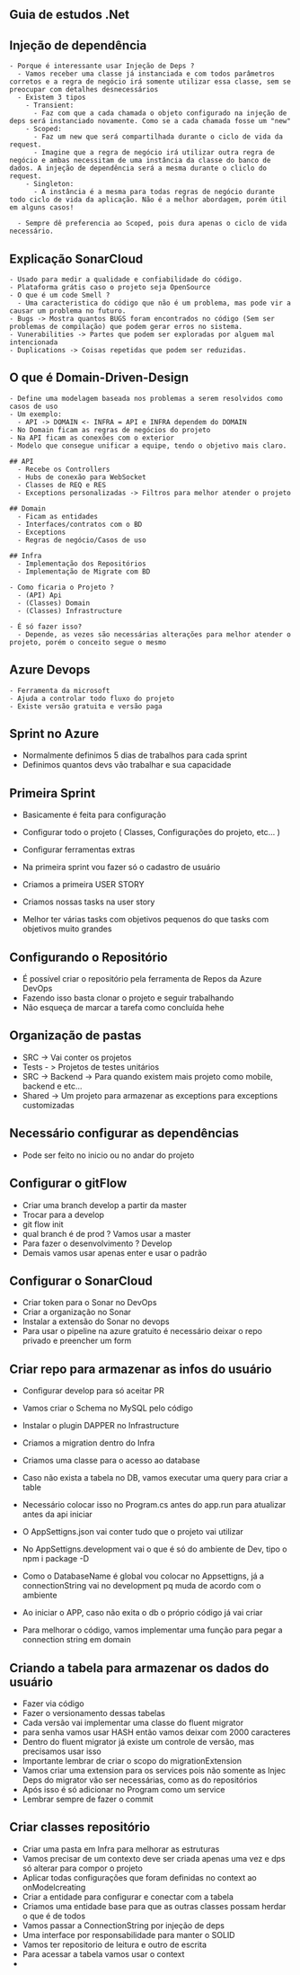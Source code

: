 ## Guia de estudos .Net


## Injeção de dependência
  
    - Porque é interessante usar Injeção de Deps ?
      - Vamos receber uma classe já instanciada e com todos parâmetros corretos e a regra de negócio irá somente utilizar essa classe, sem se preocupar com detalhes desnecessários
      - Existem 3 tipos
        - Transient:
          - Faz com que a cada chamada o objeto configurado na injeção de deps será instanciado novamente. Como se a cada chamada fosse um "new"
        - Scoped:
          - Faz um new que será compartilhada durante o ciclo de vida da request.
          - Imagine que a regra de negócio irá utilizar outra regra de negócio e ambas necessitam de uma instância da classe do banco de dados. A injeção de dependência será a mesma durante o cliclo do request.
        - Singleton:
          - A instância é a mesma para todas regras de negócio durante todo ciclo de vida da aplicação. Não é a melhor abordagem, porém útil em alguns casos!

      - Sempre dê preferencia ao Scoped, pois dura apenas o ciclo de vida necessário.

## Explicação SonarCloud

    - Usado para medir a qualidade e confiabilidade do código.
    - Plataforma grátis caso o projeto seja OpenSource
    - O que é um code Smell ?
      - Uma caracteristica do código que não é um problema, mas pode vir a causar um problema no futuro.
    - Bugs -> Mostra quantos BUGS foram encontrados no código (Sem ser problemas de compilação) que podem gerar erros no sistema.
    - Vunerabilities -> Partes que podem ser exploradas por alguem mal intencionada
    - Duplications -> Coisas repetidas que podem ser reduzidas.

## O que é Domain-Driven-Design

    - Define uma modelagem baseada nos problemas a serem resolvidos como casos de uso
    - Um exemplo:
      - API -> DOMAIN <- INFRA = API e INFRA dependem do DOMAIN
    - No Domain ficam as regras de negócios do projeto
    - Na API ficam as conexões com o exterior
    - Modelo que consegue unificar a equipe, tendo o objetivo mais claro.

    ## API 
      - Recebe os Controllers
      - Hubs de conexão para WebSocket
      - Classes de REQ e RES
      - Exceptions personalizadas -> Filtros para melhor atender o projeto

    ## Domain
      - Ficam as entidades
      - Interfaces/contratos com o BD
      - Exceptions
      - Regras de negócio/Casos de uso
    
    ## Infra
      - Implementação dos Repositórios
      - Implementação de Migrate com BD
    
    - Como ficaria o Projeto ?
      - (API) Api
      - (Classes) Domain
      - (Classes) Infrastructure

    - É só fazer isso?
      - Depende, as vezes são necessárias alterações para melhor atender o projeto, porém o conceito segue o mesmo

## Azure Devops

    - Ferramenta da microsoft
    - Ajuda a controlar todo fluxo do projeto
    - Existe versão gratuita e versão paga


## Sprint no Azure

  - Normalmente definimos 5 dias de trabalhos para cada sprint 
  - Definimos quantos devs vão trabalhar e sua capacidade


## Primeira Sprint

  - Basicamente é feita para configuração
  - Configurar todo o projeto ( Classes, Configurações do projeto, etc... )
  - Configurar ferramentas extras

  - Na primeira sprint vou fazer só o cadastro de usuário
  - Criamos a primeira USER STORY
  - Criamos nossas tasks na user story
  - Melhor ter várias tasks com objetivos pequenos do que tasks com objetivos muito grandes


## Configurando o Repositório

  - É possível criar o repositório pela ferramenta de Repos da Azure DevOps
  - Fazendo isso basta clonar o projeto e seguir trabalhando
  - Não esqueça de marcar a tarefa como concluída hehe

## Organização de pastas

  - SRC -> Vai conter os projetos
  - Tests - > Projetos de testes unitários
  - SRC -> Backend -> Para quando existem mais projeto como mobile, backend e etc...
  - Shared -> Um projeto para armazenar as exceptions para exceptions customizadas

## Necessário configurar as dependências

  - Pode ser feito no inicio ou no andar do projeto

## Configurar o gitFlow

  - Criar uma branch develop a partir da master
  - Trocar para a develop
  - git flow init
  - qual branch é de prod ? Vamos usar a master
  - Para fazer o desenvolvimento ? Develop
  - Demais vamos usar apenas enter e usar o padrão

## Configurar o SonarCloud

  - Criar token para o Sonar no DevOps
  - Criar a organização no Sonar
  - Instalar a extensão do Sonar no devops
  - Para usar o pipeline na azure gratuito é necessário deixar o repo privado e preencher um form

## Criar repo para armazenar as infos do usuário

  - Configurar develop para só aceitar PR
  - Vamos criar o Schema no MySQL pelo código
  - Instalar o plugin DAPPER no Infrastructure
  - Criamos a migration dentro do Infra
  - Criamos uma classe para o acesso ao database
  - Caso não exista a tabela no DB, vamos executar uma query para criar a table  
  - Necessário colocar isso no Program.cs antes do app.run para atualizar antes da api iniciar

  - O AppSettigns.json vai conter tudo que o projeto vai utilizar
  - No AppSettigns.development vai o que é só do ambiente de Dev, tipo o npm i package -D
  - Como o DatabaseName é global vou colocar no Appsettigns, já a connectionString vai no development pq muda de acordo com o ambiente
  - Ao iniciar o APP, caso não exita o db o próprio código já vai criar
  - Para melhorar o código, vamos implementar uma função para pegar a connection string em domain


## Criando a tabela para armazenar os dados do usuário

  - Fazer via código
  - Fazer o versionamento dessas tabelas
  - Cada versão vai implementar uma classe do fluent migrator
  - para senha vamos usar HASH então vamos deixar com 2000 caracteres
  - Dentro do fluent migrator já existe um controle de versão, mas precisamos usar isso
  - Importante lembrar de criar o scopo do migrationExtension
  - Vamos criar uma extension para os services pois não somente as Injec Deps do migrator vão ser necessárias, como as do repositórios
  - Após isso é só adicionar no Program como um service
  - Lembrar sempre de fazer o commit


## Criar classes repositório

  - Criar uma pasta em Infra para melhorar as estruturas
  - Vamos precisar de um contexto deve ser criada apenas uma vez e dps só alterar para compor o projeto
  - Aplicar todas configurações que foram definidas no context ao onModelcreating
  - Criar a entidade para configurar e conectar com a tabela
  - Criamos uma entidade base para que as outras classes possam herdar o que é de todos
  - Vamos passar a ConnectionString por injeção de deps
  - Uma interface por responsabilidade para manter o SOLID
  - Vamos ter repositorio de leitura e outro de escrita
  - Para acessar a tabela vamos usar o context
  - 